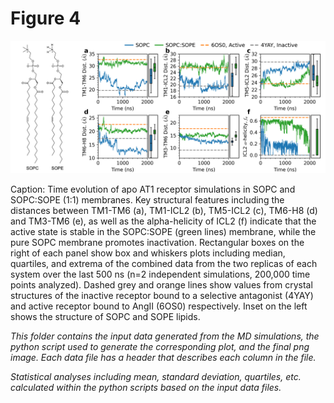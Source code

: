# Figure 4
<img src="Figure_4.png" width="800"/>

Caption: Time evolution of apo AT1 receptor simulations in SOPC and SOPC:SOPE (1:1) membranes. Key structural features including the distances between TM1-TM6 (a), TM1-ICL2 (b), TM5-ICL2 (c), TM6-H8 (d) and TM3-TM6 (e), as well as the alpha-helicity of ICL2 (f) indicate that the active state is stable in the SOPC:SOPE  (green lines) membrane, while the pure SOPC membrane promotes inactivation. Rectangular boxes on the right of each panel show box and whiskers plots including median, quartiles, and extrema of the combined data from the two replicas of each system over the last 500 ns (n=2 independent simulations, 200,000 time points analyzed). Dashed grey and orange lines show values from crystal structures of the inactive receptor bound to a selective antagonist (4YAY) and active receptor bound to AngII (6OS0) respectively. Inset on the left shows the structure of SOPC and SOPE lipids.

*This folder contains the input data generated from the MD simulations, the python script used to generate the corresponding plot, and the final png image. Each data file has a header that describes each column in the file.*

*Statistical analyses including mean, standard deviation, quartiles, etc. calculated within the python scripts based on the input data files.*
